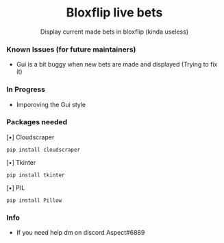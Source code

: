<h1 align="center">Bloxflip live bets</h1>
<p align="center">Display current made bets in bloxflip (kinda useless)</p>

###  Known Issues (for future maintainers)
- Gui is a bit buggy when new bets are made and displayed (Trying to fix it)

### In Progress
- Imporoving the Gui style

### Packages needed
[•] Cloudscraper
```
pip install cloudscraper
```
[•] Tkinter
```
pip install tkinter
```
[•] PIL
```
pip install Pillow
```

### Info
- If you need help dm on discord Aspect#6889
